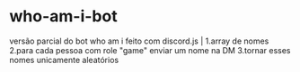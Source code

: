 # who-am-i-bot
versão parcial do bot who am i feito com discord.js  | 1.array de nomes 2.para cada pessoa com role "game" enviar um  nome na DM 3.tornar esses nomes unicamente aleatórios
